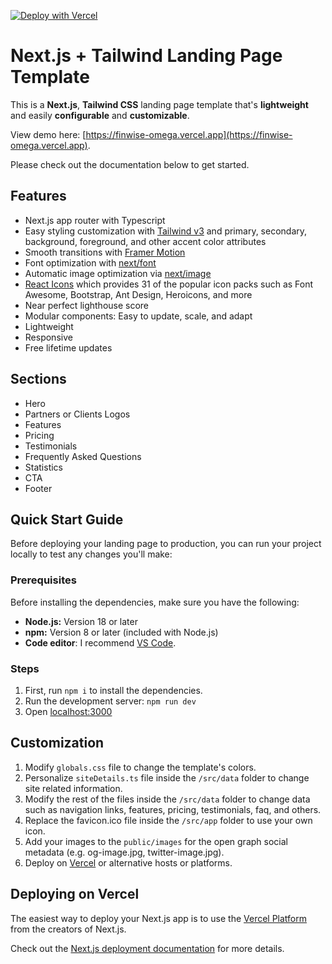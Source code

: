 [![Deploy with Vercel](https://vercel.com/button)](https://vercel.com/new/clone?repository-url=https%3A%2F%2Fgithub.com%2Fnexi-launch%2Ffinwise-landing-page)

# Next.js + Tailwind Landing Page Template

This is a **Next.js**, **Tailwind CSS** landing page template that's **lightweight** and easily **configurable** and **customizable**.

View demo here: [https://finwise-omega.vercel.app](https://finwise-omega.vercel.app).

Please check out the documentation below to get started.

## Features

- Next.js app router with Typescript 
- Easy styling customization with [Tailwind v3](https://tailwindcss.com/blog/tailwindcss-v3) and primary, secondary, background, foreground, and other accent color attributes
- Smooth transitions with [Framer Motion](https://www.framer.com/motion/)
- Font optimization with [next/font](https://nextjs.org/docs/app/api-reference/components/font)
- Automatic image optimization via [next/image](https://nextjs.org/docs/app/building-your-application/optimizing/images)
- [React Icons](https://react-icons.github.io/react-icons/) which provides 31 of the popular icon packs such as Font Awesome, Bootstrap, Ant Design, Heroicons, and more
- Near perfect lighthouse score
- Modular components: Easy to update, scale, and adapt
- Lightweight
- Responsive
- Free lifetime updates

## Sections

- Hero
- Partners or Clients Logos
- Features
- Pricing
- Testimonials
- Frequently Asked Questions
- Statistics
- CTA
- Footer

## Quick Start Guide

Before deploying your landing page to production, you can run your project locally to test any changes you'll make:

### Prerequisites

Before installing the dependencies, make sure you have the following:

- **Node.js:** Version 18 or later
- **npm:** Version 8 or later (included with Node.js)
- **Code editor**: I recommend [VS Code](https://code.visualstudio.com/).

### Steps

1. First, run `npm i` to install the dependencies.
2. Run the development server: `npm run dev`
3. Open [localhost:3000](http:localhost:3000)

## Customization

1. Modify `globals.css` file to change the template's colors.
2. Personalize `siteDetails.ts` file inside the `/src/data` folder to change site related information.
3. Modify the rest of the files inside the `/src/data` folder to change data such as navigation links, features, pricing, testimonials, faq, and others.
4. Replace the favicon.ico file inside the `/src/app` folder to use your own icon.
5. Add your images to the `public/images` for the open graph social metadata (e.g. og-image.jpg, twitter-image.jpg).
6. Deploy on [Vercel](https://vercel.com/) or alternative hosts or platforms.

## Deploying on Vercel

The easiest way to deploy your Next.js app is to use the [Vercel Platform](https://vercel.com/) from the creators of Next.js.

Check out the [Next.js deployment documentation](https://vercel.com/docs/deployments/deployment-methods) for more details.
